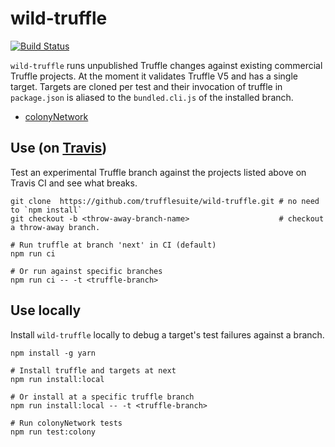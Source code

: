 # wild-truffle
[![Build Status](https://travis-ci.org/trufflesuite/wild-truffle.svg?branch=develop)](https://travis-ci.org/trufflesuite/wild-truffle)

`wild-truffle` runs unpublished Truffle changes against existing commercial Truffle projects. At
the moment it validates Truffle V5 and has a single target. Targets are cloned per test and their
invocation of truffle in `package.json` is aliased to the `bundled.cli.js` of the installed branch.
+ [colonyNetwork](https://github.com/JoinColony/colonyNetwork)

## Use (on [Travis](https://travis-ci.org/trufflesuite/wild-truffle/branches))

Test an experimental Truffle branch against the projects listed above on Travis CI and see what breaks.

```shell
git clone  https://github.com/trufflesuite/wild-truffle.git # no need to `npm install`
git checkout -b <throw-away-branch-name>                    # checkout a throw-away branch.

# Run truffle at branch 'next' in CI (default)
npm run ci

# Or run against specific branches
npm run ci -- -t <truffle-branch>
```

## Use locally

Install `wild-truffle` locally to debug a target's test failures against a branch.

```shell
npm install -g yarn

# Install truffle and targets at next
npm run install:local

# Or install at a specific truffle branch
npm run install:local -- -t <truffle-branch>

# Run colonyNetwork tests
npm run test:colony
```







